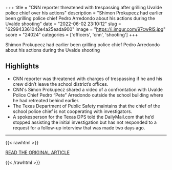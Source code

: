 +++
title = "CNN reporter threatened with trespassing after grilling Uvalde police chief over his actions"
description = "Shimon Prokupecz had earlier been grilling police chief Pedro Arredondo about his actions during the Uvalde shooting"
date = "2022-06-02 23:10:12"
slug = "629943361042e4a25eada900"
image = "https://i.imgur.com/97cwRlS.jpg"
score = "24024"
categories = ['officers', 'cnn', 'shooting']
+++

Shimon Prokupecz had earlier been grilling police chief Pedro Arredondo about his actions during the Uvalde shooting

## Highlights

- CNN reporter was threatened with charges of trespassing if he and his crew didn’t leave the school district’s offices.
- CNN's Simon Prokupecz shared a video of a confrontation with Uvalde Police Chief Pedro “Pete” Arredondo outside the school building where he had retreated behind earlier.
- The Texas Department of Public Safety maintains that the chief of the school police chief is not cooperating with investigators.
- A spokesperson for the Texas DPS told the DailyMail.com that he’d stopped assisting the initial investigation but has not responded to a request for a follow-up interview that was made two days ago.

---

{{< rawhtml >}}
  <p class="article-category">
    <a target="_blank" href="https://www.independent.co.uk/news/world/americas/uvalde-police-chief-cnn-reporter-b2092643.html">READ THE ORIGINAL ARTICLE</a>
  </p>
{{< /rawhtml >}}
